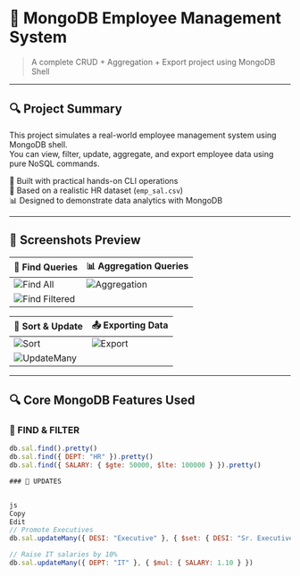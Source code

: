 # 💼 MongoDB Employee Management System
> A complete CRUD + Aggregation + Export project using MongoDB Shell

---

## 🔍 Project Summary

This project simulates a real-world employee management system using MongoDB shell.  
You can view, filter, update, aggregate, and export employee data using pure NoSQL commands.

🔧 Built with practical hands-on CLI operations  
📁 Based on a realistic HR dataset (`emp_sal.csv`)  
📊 Designed to demonstrate data analytics with MongoDB

---

## 📸 Screenshots Preview

| 🧾 Find Queries | 📊 Aggregation Queries |
|----------------|------------------------|
| ![Find All](screenshots/Find%20All%20Query.png) | ![Aggregation](screenshots/Aggregation.png) |
| ![Find Filtered](screenshots/Find%20Query.png) |                        |

| 🧮 Sort & Update | 📤 Exporting Data |
|------------------|------------------|
| ![Sort](screenshots/Sort%20Query.png) | ![Export](screenshots/Exporting.png) |
| ![UpdateMany](screenshots/UpdateMany%20Modify.png) | |

---

## 🔍 Core MongoDB Features Used

### 🧾 FIND & FILTER

```js
db.sal.find().pretty()
db.sal.find({ DEPT: "HR" }).pretty()
db.sal.find({ SALARY: { $gte: 50000, $lte: 100000 } }).pretty()

### 🔄 UPDATES


js
Copy
Edit
// Promote Executives
db.sal.updateMany({ DESI: "Executive" }, { $set: { DESI: "Sr. Executive" } })

// Raise IT salaries by 10%
db.sal.updateMany({ DEPT: "IT" }, { $mul: { SALARY: 1.10 } })
